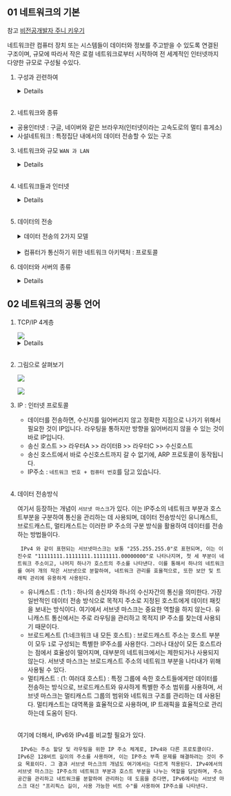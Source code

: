 ## 01 네트워크의 기본
참고 [비전공개발자 주니 키우기](https://www.youtube.com/watch?v=EDYffEGf0_I&list=PLGyN0ByHQ49rFlAPTnEiWQ47aYsemfL8M&index=2)

네트워크란 컴퓨터 장치 또는 시스템들이 데이터와 정보를 주고받을 수 있도록 연결된 구조이며, 규모에 따라서 작은 로컬 네트워크로부터 시작하여 전 세계적인 인터넷까지 다양한 규모로 구성될 수있다. 

1. 구성과 괸련하여

    <details>

    - 첫째, 노드(Node) : 컴퓨터, 서버, 스마트폰, 프린터 등과 같이 데이터를 주고받는 장치들을 말한다. 
    - 둘째, 링크(Link) : 노드 간에 데이터를 전송하기 위한 물리적인 연결 또는 전송 매체로 이더넷 케이블, 광섬유 케이블, 무선 신호 등이 여기에 해당된다. 
    - 셋째, 라우터(Router) : 데이터를 네트워트 니에서 전달하기 위한 장치로, 여러 노드를 연결하고 데이터를 최적 경로로 전송하며 네트워크 트래픽을 관리한다. 
    - 넷째, 스위치(Switch) : 네트워크 내에서 데이터 흐름을 관리하며, 데이터를 목적니 노드로 전달하는 역할을 한다. 
    - 다섯, 프로토콜(Protocol) : 데이터 통신에 사용되는 규칙과 규약을 정의한다. 이더넷, TCP/IP 등은 네트워크 프로토콜의 예이다. 

      네트워크에는 여러 종류가 있는데, 그 중에서 `인터넷`은 전세계적인 컴퓨터 네트워크로, 수많은 노드들이 연결되어 정보를 공유하는 웹 사이트, 이메일, 파일전송 등을 가능하네 한다. 네트워크는 현대 사회에서 중요한 역할을 맡고 있는데, 컴퓨터와 디지털 기기들이 서로 연결되어 데이터와 정보를 신속하게 공유할 수 있도록 해주는 핵심이기 때문이다. 
    </details><br/>


2. 네트워크와 종류 
- 공용인터넷 : 구글, 네이버와 같은 브라우저(인터넷이라는 고속도로의 멀티 휴게소)
- 사설네트워크 : 특정집단 내에서의 데이터 전송할 수 있는 구조 

3. 네트워크와 규모 `WAN 과 LAN`

    <details>
    
    - WAN, Wide Area NetWork : 지리적으로 분리된 지역을 연결하는 데 사용되는 네트워크로, 여러 도시 또는 국가를 연결하는 네트워크이다. 이러한 네트워크는 라우터와 전용 전송 매체(광섬유, 전화선, 위성)를 사용하여 구성된다. 단위가 크기에, 데이터 전송속도는 LAN에 비해서 느릴 수 있으나, 네트워크 간 연결을 가능하게 해준다. 

    - LAN, Local Area NetWork : 제한된 지역 내에서 사용되는 네트워크로, 가까운 거리에 있는 컴퓨터나 기기들을 연결하는데 사용된다. 집, 사무실, 학교 등이 대표적인 사례이다. NAN은 고속의 데이터 전송이 가능하며, 주로 이더넷 케이블, 무선 랜 등의 기술을 사용하여 구성된다. 데이터의 교환은 스위치나 허브를 통해 이뤄지며, 통신은 바르고 안정적이다. 
    </details><br/>


4. 네트워크들과 인터넷 

    <details>
    인터넷는 전 세계적으로 연결된 컴퓨터 네트워크의 집합체로 LAN/WAN들의 집합을 지칭하는 말이다. 인터넷 안에는 LAN + WAN을 총괄하는 다양한 네트워크가 포함된다. 인터넷을 이루는 네트워크들은 각각 자체적은 AS(Autonomous System)를 가지고 있고, ISP(Internet Service Provider)와 같은 기관에 의해 운영된다. 

    - 첫째, AS(Autonomous System)는 자율시스템으로, 인터넷 상에서 네트워크 관리를 담당하는 단위를 말한다. 간단히 말해서 AS는 하나 이상의 IP 주소 블록을 관리하고, 자체적으로 라우팅 결정을 내리는 네트워크 그룹이다. AS들은 서로 연결되어 인터넷 트래픽을 라우팅하고 전송한다. 

    - 둘째, ISP(Internet Service Provider)는 인터넷 서비스 제공자로, 개인-가정-기업 등에 인터넷 접속 서비스를 제공하는 회사나 조직을 말한다. ISP는 사용자들에게 인터넷 연결, 이메일, 웹 호스팅, 도메인 등 다양한 서비스를 제공한다. 즉 ISP는 대부분 다른 네트워크와 연결하여 인터넷에 접속할 수 있도록 도와주는 역할을 수행하는 기관을 지징한다. 
      - Tier1 >> Tier2 >> Local ISP(1), Local ISP(1)
      - NTT(Tier1) >> Tier2(SK, KT) 

    </details><br/>

5. 데이터의 전송 

    <details>
    <summary>데이터 전송의 2가지 모델</summary>

    - 첫째, 서버-클라이언트 (Client-Server) 모델
      - 데이터 전송 시스템의 전통적인 구조, 서버는 중앙 집중식 데이터 저장소와 처리 단위로 작동하고, 클라이언트는 서비스나 데이터를 요청하는 개별 사용자나 기기를 나타낸다. 클라이언트는 서보에 요청을 보내고, 서버는 해당 요청에 응답하여 필요한 데이터나 서비스를 제공한다. 이 구조는 대부분의 웹 서비스, 이메일, 파일 공유 등에서 사용된다. 
      - 장점 : 중앙 집중식 구조로 관리와 보안이 용이하며, 서버가 데이터를 관리하고 업데이트하기에, 일관성이 유지
      - 단점 : 서버 의존성이 높아지며, 서버의 장애가 전체 시스템에 영향을 미치고, 대량이 트래픽에 의해 서버 부하가 증가할 수 있다.
    - 둘째, P2P (Peer-to-Peer) 모델
      - 중앙 서버 없이 노드(개발사용자)들이 서로 직접 연결하여 데이터를 공유하고 교환하는 방식
      - 파일공유 네트워크, 비디오 채팅, 온라인 게임 등에서 사용된다. 
      - 장점 : 중앙서버가 없다는 점에서 서버 장애로 인한 장애위험이 낮음
      - 단점 : 보안과 데이터 일광성을 관리하기 어려우며, 네트워크 관리가 복잡해지고, 노드의 신뢰성 문제가 있음
      - 3가지 방식
        - (1) 하이브리드 P2P : 기존 서버-클라이언트 모델에서 완전히 벗어나지 못한 형태, 중개와 검색은 서버가 제공하고, 데이터 전송은 개인 PC, 즉 피어 간에 주고받는 방식이다. `소리바다, 네이트온` 등이 있었으며, 서버가 존재해 검색이 빠르지만, 네트워크가 커질수록 중앙서버에 부담을 가하며 서버가 죽으면 전체 네트워크가 죽는 단점이 있다. 
        - (2) 퓨어 P2P : 모든 컴퓨터는 똑같이 서버-클라이언트 역할을 겸하며, 검색, 데이터 전송에 있어서 동일한 수준의 책임을 진다. 네트워크 증가에 따른 비용이 제로에 가깝지만, 네트워크를 제어할 수단이 없고, 검색할 때 네트워크의 모든 컴퓨터를 검색해야 하므로 속도가 뛰떨어지며, 과도한 부하, 해킹의 위험이 존재한다. 
        - (3) 슈퍼 피어방식 : 하이브리드 P2P와 퓨어 P2P 방식의 장점을 결합해 놓은 방식이다. 중앙서버가 존재하기에 검색의 속도가 빠르고, 여러 개의 중앙서버가 있기 때문에 하나의 중앙서버가 죽더라도 다른 중앙서버로 대처할 수 있다. 단점은 구현이 어렵다는 점이다. 

    </details><br/>

    <details>
    <summary>컴퓨터가 통신하기 위한 네트워크 아키택처 : 프로토콜</summary>

    네트워크 아키택처란 컴퓨터의 네트워크 디자인으로, 네트워크의 물리적인 요소들과 기능 조직, 구성, 동작 원칙, 절차, 사용되는 통신 프로토콜의 사양을 위한 프레임워크이다. 

    - OSI 7계층
    - TCP/IP 4계층(OSI 4계층으로 불리기도 함)
    - Apple Appletalk 등등.. 

    중요한 것은 네트워크에서 통신을 위해서는 고유한 아키택처들이 존재한다는 것이다. 가장 대표적인 네트워크 아키택처가 REST 로, 분산 시스템을 구축하는 데 사용되는 아키택처로, 웹의 구성 요소들과 웹의 기본 통신 원칙을 활용하여 시스템을 설게하고 구현하는 방법론이다. 

    - REST 아키택처 스타일 
      - 자원식별 : 모든 자원은 고유한 식별자인 URI로 식별
      - 자원조작 : HTTP    메서드를 사용하여 자원을 조작
      - 무상태성 : 클라이언트의 정보를 모든 요청 자체에 포함하여 처리
      - 캐시활용 : HTTP의 캐싱 메커니즘을 활용하여 응답을 캐시하여 성능을 향상
      - 계층구조 : 시스템은 계층구조로 설계되어, 클라이언트가 서버에 직접 연결하는 것이 아니라 중간계층을 통해 통신

    이러한 REST 네트워크 아키텍처 스타일 중 하나로, 분산 시스템을 설계하고 구축하는데 사용되는 방법론을 나타내며, 이에 따라 설계된 시스템을 REST API 라고 불리는 인터페이스를 제공하는 것이다.   

    </details>

6. 데이터와 서버의 종류 

    <details>

    서버는 위치에 따라서 `온프레스(기존의 방식)`과 `클라우드`로 나눠지며, 서버는 항상 켜져 있어야 한다는 점을 전제로 한다. 

    - 클라우드
      - 서버의 어느부분까지 사용자가 이용하는지에 따라서 3가지로 분류한다. 
        - Iaas : AWS EC2 가 대표적이며, 서버의 CPU, 메모리, 저장장치와 같은 하드웨어 부분을 이용한다. 
        - Paas : OS상에서 동작하는 데이터베이스 등의 미들웨어를 포함하는 부분까지 이용하능하다. 
        - Saas : 하드웨어 + 미들웨어 + 애플리케이션까지 모두 이용이 가능하다. 웹메일, 구글 클라우드 등 

    </details>

## 02 네트워크의 공통 언어
1. TCP/IP 4계층 

    <img src="https://hongchangsub.com/content/images/2021/07/-----------2021-07-12------11.36.22.png">

    <details>
    - 응용계층 : HTTP, SMTP, POP3, FTP, DNS
    - HTML 문서로 데이터를 변환해서 보여주는 역할을 담당
    - 전송계층 : TCP/UDP
      - 데이터가 전송되었는지를 확인하고, 포트번호를 통해서 데이터를 분배해줍니다. 
        - TCP : 데이터의 신뢰성과 정확성을 보장
        - UDP : 데이터의 신뢰성과 정확성보다 속도를 보장
    - IP계층 : IP, ICMP, ARP
      - 라우팅을 활용하여 여러 네트워크 계층을 연결하며, 이때 IP 주소가 활용됩니다. 
    - 네트워트 인터페이스층 : 이더넷, 무선 LAN 등
      - 물리적인 연결
    </details><br/>
    

2. 그림으로 살펴보기 

    <img src="https://velog.velcdn.com/images%2Femplam27%2Fpost%2F3bc6e4ec-c289-418c-944c-c7b42708817a%2F데이터%20전달%20과정.jpg">
  
    <img src="https://oopy.lazyrockets.com/api/v2/notion/image?src=https%3A%2F%2Fs3-us-west-2.amazonaws.com%2Fsecure.notion-static.com%2F21688f0d-b0b2-4a1a-8dd9-c985c23223e4%2Fimage.png&blockId=db668a23-0454-46c1-8c81-9c67a47b8cd1"><br/>

3. IP : 인터넷 프로토콜

    - 데이터를 전송하면, 수신지를 잃어버리지 않고 정확한 지점으로 나가기 위해서 필요한 것이 IP입니다. 라우팅을 통하지만 방향을 잃어버리지 않을 수 있는 것이 바로 IP입니다. 
    - 송신 호스트 >> 라우터A >> 라이터B >> 라우터C >> 수신호스트
    - 송신 호스트에서 바로 수신호스트까지 갈 수 없기에, ARP 프로토콜이 동작됩니다. 
    - IP주소 : `네트워크 번호 + 컴퓨터 번호`를 담고 있습니다. 
    <br/><br/>

4. 데이터 전송방식 

    여기서 등장하는 개념이 `서브넷 마스크`가 있다. 이는 IP주소의 네트워크 부분과 호스트부분을 구분하여 통신을 관리하는 데 사용되며, 데이터 전송방식인 유니캐스트, 브로드캐스트, 멀티캐스트는 이러한 IP 주소의 구분 방식을 활용하여 데이터를 전송하는 방법들이다. 

        IPv4 와 같이 표현되는 서브넷마스크는 보통 "255.255.255.0"로 표현되며, 이는 이진수로 "11111111.11111111.11111111.00000000"로 나타나지며, 첫 세 부분이 네트워크 주소이고, 나머지 하나가 호스트의 주소를 나타낸다. 이를 통해서 하나의 네트워크를 여러 개의 작은 서브넷으로 분할하여, 네트워크 관리를 효율적으로, 또한 보안 및 트래픽 관리에 유용하게 사용된다. 

    - 유니캐스트 : (1:1) : 하나의 송신자와 하나의 수신자간의 통신을 의미한다. 가장 일반적인 데이터 전송 방식으로 목적지 주소로 지정된 호스트에게 데이터 패킷을 보내는 방식이다. 여기에서 서브넷 마스크는 중요한 역할을 하지 않는다. 유니캐스트 통신에서는 주로 라우팅을 관리하고 목적지 IP 주소를 찾는데 사용되기 때문이다. 
    - 브로드케스트 (1:네크워크 내 모든 호스트) : 브로드캐스트 주소는 호스트 부분이 모두 `1`로 구성되는 특별한 IP주소를 사용한다. 그러나 대상이 모든 호스트라는 점에서 효율성이 떨어지며, 대부분의 네트워크에서는 제한되거나 사용되지 않는다. 서브넷 마스크는 브로드캐스트 주소의 네트워크 부분을 나타내가 위해 사용될 수 있다. 
    - 멀티캐스트 : (1: 여러대 호스트) : 특정 그룹에 속한 호스트들에게만 데이터를 전송하는 방식으로, 브로드캐스트와 유사하게 특별한 주소 범위를 사용하며, 서브넷 마스크는 멀티캐스트 그룹의 범위와 네트워크 구조를 관리하는 데 사용된다. 멀티캐스트는 대역폭을 효율적으로 사용하며, IP 트래픽을 효율적으로 관리하는데 도움이 된다.<br/><br/>

    여기에 더해서, IPv6와 IPv4를 비교할 필요가 있다. 

        IPv6는 주소 할당 및 라우팅을 위한 IP 주소 체계로, IPv4와 다른 프로토콜이다. IPv6은 128비트 길이의 주소를 사용하며, 이는 IP주소 부족 문제를 해결하려는 것이 주요 목표이다. 그 결과 서브넷 마스크의 개념도 여기에서는 다르게 적용된다. IPv4에서의 서브넷 마스크는 IP주소의 네트워크 부분과 호스트 부분을 나누는 역할을 담당하며, 주소공간을 관리하고 네트워크를 분할하여 관리하는 데 도움을 준다면, IPv6에서는 서브넷 마스크 대신 "프리픽스 길이, 사용 가능한 비트 수"를 사용하여 IP주소를 나타낸다. 